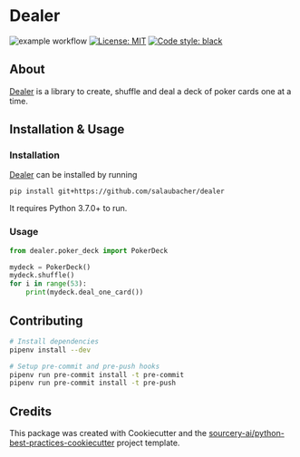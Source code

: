 # Dealer
![example workflow](https://github.com/salaubacher/dealer/actions/workflows/test.yml/badge.svg)
<a href="https://github.com/psf/black/blob/main/LICENSE"><img alt="License: MIT" src="https://black.readthedocs.io/en/stable/_static/license.svg"></a>
<a href="https://github.com/psf/black"><img alt="Code style: black" src="https://img.shields.io/badge/code%20style-black-000000.svg"></a>
</p>

## About
[Dealer] is a library to create, shuffle and deal a deck of poker cards one at a time.

## Installation & Usage

### Installation
[Dealer] can be installed by running 

```pip install git+https://github.com/salaubacher/dealer```

It requires Python 3.7.0+ to run.

### Usage
```python
from dealer.poker_deck import PokerDeck

mydeck = PokerDeck()
mydeck.shuffle()
for i in range(53):
    print(mydeck.deal_one_card())
```

## Contributing
```sh
# Install dependencies
pipenv install --dev

# Setup pre-commit and pre-push hooks
pipenv run pre-commit install -t pre-commit
pipenv run pre-commit install -t pre-push
```

## Credits
This package was created with Cookiecutter and the [sourcery-ai/python-best-practices-cookiecutter](https://github.com/sourcery-ai/python-best-practices-cookiecutter) project template.

[Dealer]:https://github.com/salaubacher/dealer
